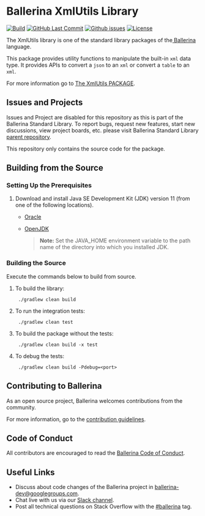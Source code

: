 Ballerina XmlUtils Library
===================

  [![Build](https://github.com/ballerina-platform/module-ballerina-xmlutils/workflows/Build/badge.svg)](https://github.com/ballerina-platform/module-ballerina-xmlutils/actions?query=workflow%3ABuild)
  [![GitHub Last Commit](https://img.shields.io/github/last-commit/ballerina-platform/module-ballerina-xmlutils.svg)](https://github.com/ballerina-platform/module-ballerina-xmlutils/commits/master)
  [![Github issues](https://img.shields.io/github/issues/ballerina-platform/ballerina-standard-library/module/xmlutils.svg?label=Open%20Issues)](https://github.com/ballerina-platform/ballerina-standard-library/labels/module%2Fxmlutils)
  [![License](https://img.shields.io/badge/License-Apache%202.0-blue.svg)](https://opensource.org/licenses/Apache-2.0)

The XmlUtils library is one of the standard library packages of the<a target="_blank" href="https://ballerina.io/"> Ballerina</a> language.

This package provides utility functions to manipulate the built-in `xml` data type. 
It provides APIs to convert a `json` to an `xml` or convert a `table` to an `xml`.

For more information go to [The XmlUtils PACKAGE](https://ballerina.io/learn/api-docs/ballerina/xmlutils/).

## Issues and Projects 

Issues and Project are disabled for this repository as this is part of the Ballerina Standard Library. To report bugs, request new features, start new discussions, view project boards, etc. please visit Ballerina Standard Library [parent repository](https://github.com/ballerina-platform/ballerina-standard-library). 

This repository only contains the source code for the package.

## Building from the Source

### Setting Up the Prerequisites

1. Download and install Java SE Development Kit (JDK) version 11 (from one of the following locations).
   * [Oracle](https://www.oracle.com/java/technologies/javase-jdk11-downloads.html)
   
   * [OpenJDK](https://openjdk.java.net/projects/jdk/11/)
   
        > **Note:** Set the JAVA_HOME environment variable to the path name of the directory into which you installed JDK.
     
### Building the Source

Execute the commands below to build from source.

1. To build the library:

        ./gradlew clean build

2. To run the integration tests:

        ./gradlew clean test

3. To build the package without the tests:

        ./gradlew clean build -x test

4. To debug the tests:

        ./gradlew clean build -Pdebug=<port>

## Contributing to Ballerina

As an open source project, Ballerina welcomes contributions from the community. 

For more information, go to the [contribution guidelines](https://github.com/ballerina-platform/ballerina-lang/blob/master/CONTRIBUTING.md).

## Code of Conduct

All contributors are encouraged to read the [Ballerina Code of Conduct](https://ballerina.io/code-of-conduct).

## Useful Links

* Discuss about code changes of the Ballerina project in [ballerina-dev@googlegroups.com](mailto:ballerina-dev@googlegroups.com).
* Chat live with us via our [Slack channel](https://ballerina.io/community/slack/).
* Post all technical questions on Stack Overflow with the [#ballerina](https://stackoverflow.com/questions/tagged/ballerina) tag.